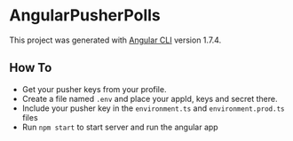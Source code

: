 # AngularPusherPolls

This project was generated with [Angular CLI](https://github.com/angular/angular-cli) version 1.7.4.

## How To
* Get your pusher keys from your profile.
* Create a file named `.env` and place your appId, keys and secret there.
* Include your pusher key in the `environment.ts` and `environment.prod.ts` files
* Run `npm start` to start server and run the angular app

